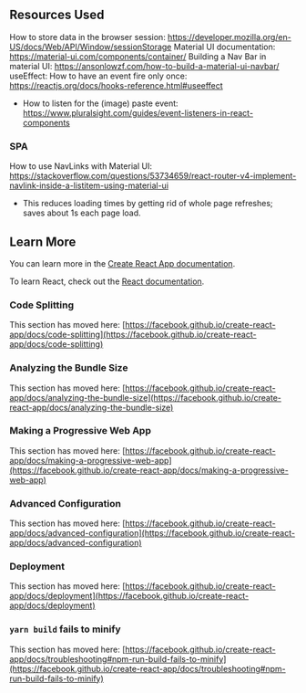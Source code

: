## Resources Used

How to store data in the browser session: https://developer.mozilla.org/en-US/docs/Web/API/Window/sessionStorage
Material UI documentation: https://material-ui.com/components/container/
Building a Nav Bar in material UI: https://ansonlowzf.com/how-to-build-a-material-ui-navbar/
useEffect: How to have an event fire only once: https://reactjs.org/docs/hooks-reference.html#useeffect
 - How to listen for the (image) paste event: https://www.pluralsight.com/guides/event-listeners-in-react-components

### SPA

How to use NavLinks with Material UI: https://stackoverflow.com/questions/53734659/react-router-v4-implement-navlink-inside-a-listitem-using-material-ui
   * This reduces loading times by getting rid of whole page refreshes; saves about 1s each page load.

## Learn More

You can learn more in the [Create React App documentation](https://facebook.github.io/create-react-app/docs/getting-started).

To learn React, check out the [React documentation](https://reactjs.org/).

### Code Splitting

This section has moved here: [https://facebook.github.io/create-react-app/docs/code-splitting](https://facebook.github.io/create-react-app/docs/code-splitting)

### Analyzing the Bundle Size

This section has moved here: [https://facebook.github.io/create-react-app/docs/analyzing-the-bundle-size](https://facebook.github.io/create-react-app/docs/analyzing-the-bundle-size)

### Making a Progressive Web App

This section has moved here: [https://facebook.github.io/create-react-app/docs/making-a-progressive-web-app](https://facebook.github.io/create-react-app/docs/making-a-progressive-web-app)

### Advanced Configuration

This section has moved here: [https://facebook.github.io/create-react-app/docs/advanced-configuration](https://facebook.github.io/create-react-app/docs/advanced-configuration)

### Deployment

This section has moved here: [https://facebook.github.io/create-react-app/docs/deployment](https://facebook.github.io/create-react-app/docs/deployment)

### `yarn build` fails to minify

This section has moved here: [https://facebook.github.io/create-react-app/docs/troubleshooting#npm-run-build-fails-to-minify](https://facebook.github.io/create-react-app/docs/troubleshooting#npm-run-build-fails-to-minify)
